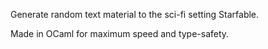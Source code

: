Generate random text material to the sci-fi setting Starfable.

Made in OCaml for maximum speed and type-safety.
